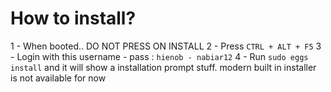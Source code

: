 # How to install?
1 - When booted.. DO NOT PRESS ON INSTALL
2 - Press ```CTRL + ALT + F5```
3 - Login with this username - pass : ```hienob - nabiar12```
4 - Run ```sudo eggs install``` and it will show a installation prompt stuff. modern built in installer is not available for now
